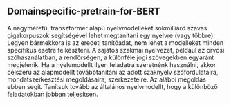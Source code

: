 ## Domainspecific-pretrain-for-BERT

 A nagyméretű, transzformer alapú nyelvmodelleket sokmilliárd szavas gigakorpuszok segítségével lehet megtanítani egy nyelvre (vagy többre).
 Legyen bármekkora is az eredeti tanítóadat, nem lehet a modelleket minden specifikus esetre felkészteni. A sajátos szakmai nyelvezet, például az orvosi szóhasználatban, a rendőrségen, a különféle jogi szövegekben egyaránt megjelenik. Ha a nyelvmodellt ilyen feladatra szeretnénk használni, akkor célszerú az alapmodellt továbbtanítani az adott szaknyelv szófordulataira, mondatszerkesztési megoldásaira, szerkezeteire. Az alábbi megoldás ebben segít. Tanítsuk tovább az általános nyelvmodellt, hogy a különböző feladatokban jobban teljesítsen.
